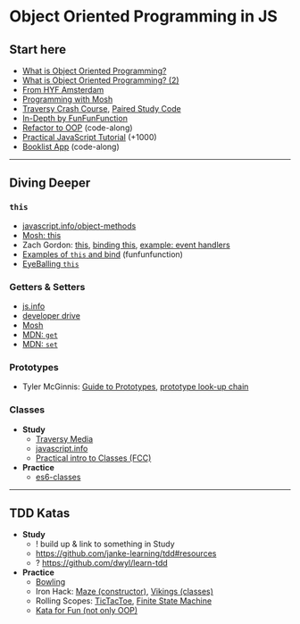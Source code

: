 # Object Oriented Programming in JS

## Start here

- [What is Object Oriented Programming?](https://www.youtube.com/watch?v=rlLuL3jYLvA)
- [What is Object Oriented Programming? (2)](https://www.youtube.com/watch?v=CXnnw9rQH5I)
- [From HYF Amsterdam](https://github.com/HackYourFuture/JavaScript3/blob/master/Week3/README.md)
- [Programming with Mosh](https://www.youtube.com/watch?v=PFmuCDHHpwk)
- [Traversy Crash Course](https://www.youtube.com/watch?v=vDJpGenyHaA), [Paired Study Code](https://github.com/HackYourFuture/JavaScript3/tree/master/Week3/traversy_oop_crash)
- [In-Depth by FunFunFunction](https://www.youtube.com/playlist?list=PL0zVEGEvSaeHBZFy6Q8731rcwk0Gtuxub)
- [Refactor to OOP](https://www.youtube.com/watch?v=rlLuL3jYLvA) (code-along)
- [Practical JavaScript Tutorial](https://watchandcode.com/p/practical-javascript) (+1000)
- [Booklist App](https://www.youtube.com/watch?v=JaMCxVWtW58) (code-along)

---

## Diving Deeper

### `this`

- [javascript.info/object-methods](https://javascript.info/object-methods)
- [Mosh: this](https://www.youtube.com/watch?v=gvicrj31JOM)
- Zach Gordon: [this](https://www.youtube.com/watch?v=2qMKjWf1KdE), [binding this](https://www.youtube.com/watch?v=73aAyap_88w), [example: event handlers](https://www.youtube.com/watch?v=sxRnmKldiBs)
- [Examples of `this` and bind](https://www.youtube.com/watch?v=PIkA60I0dKU) (funfunfunction)
- [EyeBalling `this`](https://gist.github.com/zcaceres/2a4ac91f9f42ec0ef9cd0d18e4e71262)

### Getters & Setters

- [js.info](https://javascript.info/property-accessors)
- [developer drive](https://www.developerdrive.com/javascript-getters-setters/)
- [Mosh](https://www.youtube.com/watch?v=bl98dm7vJt0)
- [MDN: `get`](https://developer.mozilla.org/en-US/docs/Web/JavaScript/Reference/Functions/get)
- [MDN: `set`](https://developer.mozilla.org/en-US/docs/Web/JavaScript/Reference/Functions/set)

### Prototypes

- Tyler McGinnis: [Guide to Prototypes](https://www.youtube.com/watch?v=XskMWBXNbp0&list=PLqrUy7kON1meuCvGp2D6yTglZhPTT_s_f), [prototype look-up chain](https://www.youtube.com/watch?v=MiKdRJc4ooE&list=PLqrUy7kON1meuCvGp2D6yTglZhPTT_s_f&index=5)

### Classes

- **Study**
  - [Traversy Media](https://www.youtube.com/watch?v=RBLIm5LMrmc)
  - [javascript.info](https://javascript.info/class)
  - [Practical intro to Classes (FCC)](https://www.youtube.com/watch?v=2ZphE5HcQPQ)
- **Practice**
  - [es6-classes](https://github.com/hackyourfuturebelgium/es6-classes)

---

## TDD Katas

- **Study**
  - ! build up & link to something in Study
  - https://github.com/janke-learning/tdd#resources
  - ? https://github.com/dwyl/learn-tdd
- **Practice**
  - [Bowling](https://github.com/codicepulito/tdd-js-tutorial-bowling)
  - Iron Hack: [Maze (constructor)](https://github.com/ironhack-labs/lab-javascript-maze), [Vikings (classes)](https://github.com/ironhack-labs/lab-javascript-vikings)
  - Rolling Scopes: [TicTacToe](https://github.com/rolling-scopes-school/tic-tac-toe), [Finite State Machine](https://github.com/rolling-scopes-school/finite-state-machine)
  - [Kata for Fun (not only OOP)](https://github.com/edsonha/kata-for-fun)

